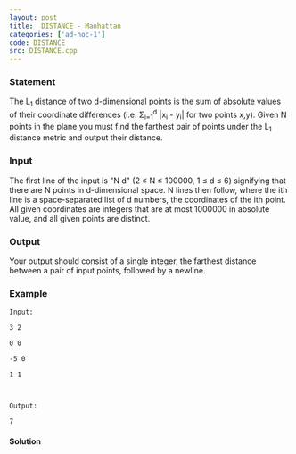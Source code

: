 ```yaml
---
layout: post
title:  DISTANCE - Manhattan
categories: ['ad-hoc-1']
code: DISTANCE
src: DISTANCE.cpp
---
```


### **Statement**

The L<sub>1</sub> distance of two d-dimensional points is the sum of
absolute values of their coordinate differences (i.e.
Σ<sub>i=1</sub><sup>d</sup> |x<sub>i</sub> - y<sub>i</sub>|
for two points x,y). Given N points in the plane you must find the farthest
pair of points under the L<sub>1</sub> distance metric and output their
distance.

### Input

The first line of the input is "N d" (2 ≤ N ≤ 100000, 1 ≤ d ≤ 6) signifying
that there are N points in d-dimensional space. N lines then follow, where the
ith line is a space-separated list of d numbers, the coordinates of the ith
point. All given coordinates are integers that are at most 1000000 in absolute
value, and all given points are distinct.

### Output

Your output should consist of a single integer, the farthest distance between
a pair of input points, followed by a newline.

### Example

    
    
    Input:
    3 2
    0 0
    -5 0
    1 1
    
    Output:
    7
    



#### **Solution**



